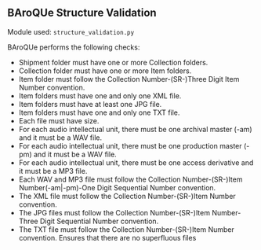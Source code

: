 ## BAroQUe Structure Validation

Module used: `structure_validation.py`

BAroQUe performs the following checks:

- Shipment folder must have one or more Collection folders.
- Collection folder must have one or more Item folders.
- Item folder must follow the Collection Number-(SR-)Three Digit Item Number convention.
- Item folders must have one and only one XML file.
- Item folders must have at least one JPG file.
- Item folders must have one and only one TXT file.
- Each file must have size.
- For each audio intellectual unit, there must be one archival master (-am) and it must be a WAV file.
- For each audio intellectual unit, there must be one production master (-pm) and it must be a WAV file.
- For each audio intellectual unit, there must be one access derivative and it must be a MP3 file.
- Each WAV and MP3 file must follow the Collection Number-(SR-)Item Number(-am|-pm)-One Digit Sequential Number convention.
- The XML file must follow the Collection Number-(SR-)Item Number convention.
- The JPG files must follow the Collection Number-(SR-)Item Number-Three Digit Sequential Number convention.
- The TXT file must follow the Collection Number-(SR-)Item Number convention.
Ensures that there are no superfluous files
